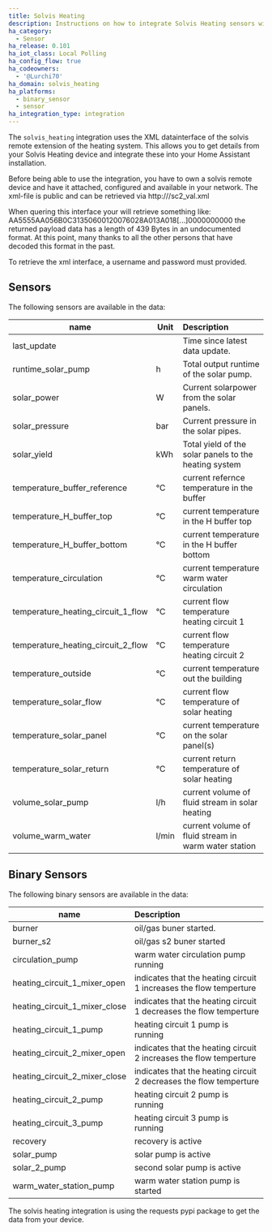 ```yaml
---
title: Solvis Heating
description: Instructions on how to integrate Solvis Heating sensors within Home Assistant.
ha_category:
  - Sensor
ha_release: 0.101
ha_iot_class: Local Polling
ha_config_flow: true
ha_codeowners:
  - '@Lurchi70'
ha_domain: solvis_heating
ha_platforms:
  - binary_sensor
  - sensor
ha_integration_type: integration
---
```


The `solvis_heating` integration uses the XML datainterface of the solvis remote extension of the heating system. 
This allows you to get details from your Solvis Heating device and integrate these into your Home Assistant installation.

Before being able to use the integration, you have to own a solvis remote device and have it attached, configured and available in your network. 
The xml-file is public and can be retrieved via http://<your-device-ip>/sc2_val.xml

When quering this interface your will retrieve something like: 
<xml>
  <data>
    AA5555AA056B0C31350600120076028A013A018[...]0000000000
  </data>
</xml>
the returned payload data has a length of 439 Bytes in an undocumented format. At this point, many thanks to all the other persons that have 
decoded this format in the past.
  
<div class='note warning'>
To retrieve the xml interface, a username and password must provided.   
</div>

## Sensors
The following sensors are available in the data:

| name                         | Unit   | Description   |
|------------------------------|--------|:-------------------------------------------|
| last_update                  |        | Time since latest data update.                |
| runtime_solar_pump           | h      | Total output runtime of the solar pump. |
| solar_power                  | W      | Current solarpower from the solar panels. |
| solar_pressure               | bar    | Current pressure in the solar pipes. |
| solar_yield                  | kWh    | Total yield of the solar panels to the heating system |
| temperature_buffer_reference | °C     | current refernce temperature in the buffer |
| temperature_H_buffer_top     | °C     | current temperature in the H buffer top |
| temperature_H_buffer_bottom  | °C     | current temperature in the H buffer bottom |
| temperature_circulation      | °C     | current temperature warm water circulation |
| temperature_heating_circuit_1_flow | °C     | current flow temperature heating circuit 1 |
| temperature_heating_circuit_2_flow | °C     | current flow temperature heating circuit 2 |
| temperature_outside          | °C     | current temperature out the building |
| temperature_solar_flow       | °C     | current flow temperature of solar heating  |
| temperature_solar_panel      | °C     | current temperature on the solar panel(s)  |
| temperature_solar_return     | °C     | current return temperature of solar heating  |
| volume_solar_pump            | l/h    | current volume of fluid stream in solar heating  |
| volume_warm_water            | l/min  | current volume of fluid stream in warm water station  |

## Binary Sensors
The following binary sensors are available in the data:

| name                         | Description   |
|------------------------------|:-------------------------------------------|
| burner                       | oil/gas buner started. |
| burner_s2                    | oil/gas s2 buner started |
| circulation_pump             | warm water circulation pump running |
| heating_circuit_1_mixer_open | indicates that the heating circuit 1 increases the flow temperture |
| heating_circuit_1_mixer_close| indicates that the heating circuit 1 decreases the flow temperture |
| heating_circuit_1_pump       | heating circuit 1 pump is running |
| heating_circuit_2_mixer_open | indicates that the heating circuit 2 increases the flow temperture |
| heating_circuit_2_mixer_close| indicates that the heating circuit 2 decreases the flow temperture |
| heating_circuit_2_pump       | heating circuit 2 pump is running |
| heating_circuit_3_pump       | heating circuit 3 pump is running |
| recovery                     | recovery is active |
| solar_pump                   | solar pump is active |
| solar_2_pump                 | second solar pump is active |
| warm_water_station_pump      | warm water station pump is started |
  
<div class='note'>
The solvis heating integration is using the requests pypi package to get the data from your device. 
</div>
